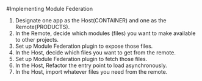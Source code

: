 #Implementing Module Federation
1. Designate one app as the Host(CONTAINER) and one as the Remote(PRODUCTS).
1. In the Remote, decide which modules (files) you want to make available to other projects.
1. Set up Module Federation plugin to expose those files.
1. In the Host, decide which files you want to get from the remote.
1. Set up Module Federation plugin to fetch those files.
1. In the Host, Refactor the entry point to load asynchronously.
1. In the Host, import whatever files you need from the remote.

